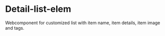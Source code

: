 # Detail-list-elem
Webcomponent for customized list with item name, item details, item image and tags.
